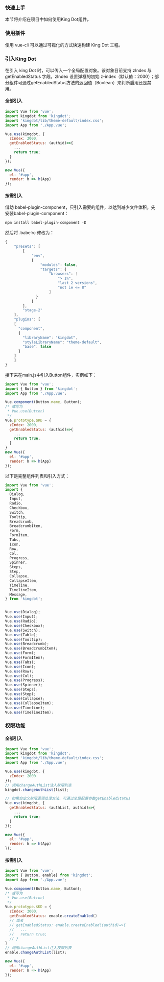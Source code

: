 ### 快速上手

本节将介绍在项目中如何使用King Dot组件。

### 使用插件

使用 vue-cli 可以通过可视化的方式快速构建 King Dot 工程。

### 引入King Dot

在引入 king Dot 时，可以传入一个全局配置对象。该对象目前支持 zIndex 与 getEnabledStatus 字段。zIndex 设置弹框的初始 z-index（默认值：2000）；部分组件可通过getEnabledStatus方法的返回值（Boolean）来判断启用还是禁用。

#### 全部引入

```js
import Vue from 'vue';
import kingdot from 'kingdot';
import 'kingdot/lib/theme-default/index.css';
import App from './App.vue';

Vue.use(kingdot, {
  zIndex: 2000,
  getEnabledStatus: (authid)=>{
    ...
    return true;
  }
});

new Vue({
  el: '#app',
  render: h => h(App)
});
```

#### 按需引入

借助 babel-plugin-component，只引入需要的组件，以达到减少文件体积。先安装babel-plugin-component：

```js
npm install babel-plugin-component -D
```

然后将 .babelrc 修改为：

```js
{
    "presets": [
        [
            "env",
            {
                "modules": false,
                "targets": {
                    "browsers": [
                        "> 1%",
                        "last 2 versions",
                        "not ie <= 8"
                    ]
              }
            }
        ],
        "stage-2"
    ],
    "plugins": [
    [
      "component",
      {
        "libraryName": "kingdot",
        "styleLibraryName": "theme-default",
        "base": false
      }
    ]
    ]
}
```

接下来在main.js中引入Button组件，实例如下：

```js
import Vue from 'vue';
import { Button } from 'kingdot';
import App from './App.vue';

Vue.component(Button.name, Button);
/* 或写为
 * Vue.use(Button)
 */
Vue.prototype.$KD = {
  zIndex: 2000,
  getEnabledStatus: (authid)=>{
    ...
    return true;
  }
}
new Vue({
  el: '#app',
  render: h => h(App)
});

```

以下是完整组件列表和引入方式：

```js
import Vue from 'vue';
import {
  Dialog,
  Input,
  Radio,
  Checkbox,
  Switch,
  Tooltip,
  Breadcrumb,
  BreadcrumbItem,
  Form,
  FormItem,
  Tabs,
  Icon,
  Row,
  Col,
  Progress,
  Spinner,
  Steps,
  Step,
  Collapse,
  CollapseItem,
  Timeline,
  TimelineItem,
  Message,
} from 'kingdot';


Vue.use(Dialog);
Vue.use(Input);
Vue.use(Radio);
Vue.use(Checkbox);
Vue.use(Switch);
Vue.use(Table);
Vue.use(Tooltip);
Vue.use(Breadcrumb);
Vue.use(BreadcrumbItem);
Vue.use(Form);
Vue.use(FormItem);
Vue.use(Tabs);
Vue.use(Icon);
Vue.use(Row);
Vue.use(Col);
Vue.use(Progress);
Vue.use(Spinner);
Vue.use(Steps);
Vue.use(Step);
Vue.use(Collapse);
Vue.use(CollapseItem);
Vue.use(Timeline);
Vue.use(TimelineItem);

```
###  权限功能
#### 全部引入

```js
import Vue from 'vue';
import kingdot from 'kingdot';
import 'kingdot/lib/theme-default/index.css';
import App from './App.vue';

Vue.use(kingdot, {
  zIndex: 2000
});
// 调用changeAuthList注入权限列表
kingdot.changeAuthList(list);

// 如需自定义权限逻辑处理方法，可通过全局配置参数getEnabledStatus
Vue.use(kingdot, {
  getEnabledStatus: (authList, authid)=>{
    ...
    return true;
  }
});

new Vue({
  el: '#app',
  render: h => h(App)
});
```
#### 按需引入

```js
import Vue from 'vue';
import { Button, enable} from 'kingdot';
import App from './App.vue';

Vue.component(Button.name, Button);
/* 或写为
 * Vue.use(Button)
 */
Vue.prototype.$KD = {
  zIndex: 2000,
  getEnabledStatus: enable.createEnabled()
  // 或者
  // getEnabledStatus: enable.createEnabled((authid)=>{
  //   ...
  //   return true;
  // }
}
// 调用changeAuthList注入权限列表
enable.changeAuthList(list);

new Vue({
  el: '#app',
  render: h => h(App)
});

```
